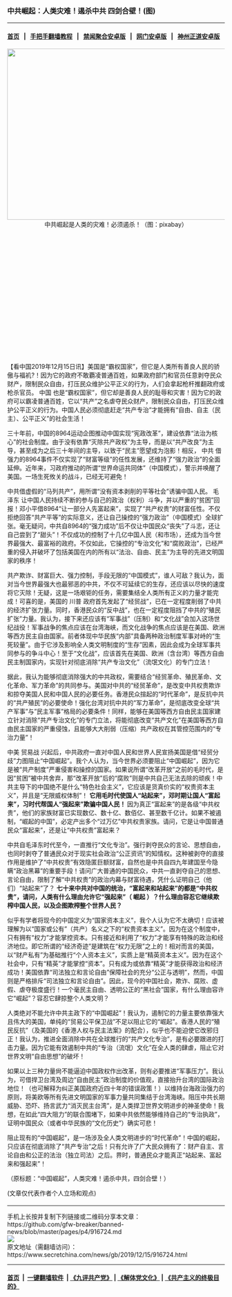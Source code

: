 ### 中共崛起：人类灾难！遏杀中共 四剑合壁！(图)
------------------------

#### [首页](https://github.com/gfw-breaker/banned-news/blob/master/README.md) &nbsp;&nbsp;|&nbsp;&nbsp; [手把手翻墙教程](https://github.com/gfw-breaker/guides/wiki) &nbsp;&nbsp;|&nbsp;&nbsp; [禁闻聚合安卓版](https://github.com/gfw-breaker/bn-android) &nbsp;&nbsp;|&nbsp;&nbsp; [网门安卓版](https://github.com/oGate2/oGate) &nbsp;&nbsp;|&nbsp;&nbsp; [神州正道安卓版](https://github.com/SzzdOgate/update) 



<div class="article_right" style="fone-color:#000">
 <p style="text-align: center;">
  <img alt="" src="//img3.secretchina.com/pic/2019/12-15/p2582771a300532036-ss.jpg" style="height:395px; width:600px"/>
  <br>
   中共崛起是人类的灾难！必须遏杀！（图：pixabay）
   <span id="hideid" name="hideid" style="color:red;display:none;">
    <span href="https://www.secretchina.com">
    </span>
   </span>
  </br>
 </p>
 <div id="txt-mid1-t21-2017">
  <ins class="adsbygoogle" data-ad-client="ca-pub-1276641434651360" data-ad-slot="2451032099" style="display:inline-block;width:336px;height:280px">
  </ins>
  <div id="SC-22xxx">
  </div>
 </div>
 <p>
  【看中国2019年12月15日讯】美国是“霸权国家”，但它是人类所有善良人民的骄傲与福䘛?！因为它的政府不敢覇凌普通百姓，如果政府部门和官员任意剥夺民众财产，限制民众自由，打压民众维护公平正义的行为，人们会拿起枪杆推翻政府或枪杀官员。
  <span href="https://www.secretchina.com" target="_blank">
   中国
  </span>
  也是“霸权国家”，但它却是善良人民的耻辱和灾害！因为它的政府可以霸凌普通百姓，它以“共产”之名虐夺民众财产，限制民众自由，打压民众维护公平正义的行为。中国人民必须彻底赶走“共产专治”才能拥有“自由、自主（民主）、公平正义”的社会生活！
  <span id="hideid" name="hideid" style="color:red;display:none;">
   <span href="https://www.secretchina.com">
   </span>
  </span>
 </p>
 <p>
  三十年前，中国的8964运动企图推动中国实现“宪政改革”，建设依靠“法治为核心”的社会制度。由于没有依靠“灭除共产政权”为主导，而是以“共产改良”为主导，甚至成为之后三十年间的主导，以致于“民主”愿望成为泡影！相反，
  <span href="https://www.secretchina.com/news/gb/tag/中共" target="_blank">
   中共
  </span>
  借强力的8964事件不仅实现了“财富等级”的任性发展，还维持了“强力政治”的全面延伸。近年来，习政府推动的所谓“世界命运共同体”（中国模式），警示并唤醒了美国。一场生死攸关的战斗，已经无可避免！
 </p>
 <p>
  中共借虚假的“马列共产”，用所谓“没有资本剥削的平等社会”诱骗中国人民。
  <span href="https://www.secretchina.com/news/gb/tag/毛泽东" target="_blank">
   毛泽东
  </span>
  让中国人民持续不断的参与自己的政治（权利）斗争，并以严重的“贫困”回报！邓小平借8964“让一部分人先富起来”，实现了“共产权贵”的财富任性。不仅拒绝回答“共产平等”的实际意义，还让自己操控的“强力政治”（中国模式）全球扩张。毫无疑问，中共自8964的“强力成功”后不仅让中国民众“丧失”了斗志，还让自己尝到了“甜头”！不仅成功的控制了十几亿中国人民（和市场），还成为当今世界最强大、最富裕的政府。不仅如此，它操控的“专治文化”和“腐败政治”，已经严重的侵入并破坏了包括美国在内的所有以“法治、自由、民主”为主导的先进文明国家的秩序！
 </p>
 <p>
  共产欺诈、财富巨大、强力控制，手段无限的“中国模式”，谁人可敌？我认为，面对当今世界最强大也最邪恶的中共，不仅不可延续它的生存，还应该以尽快的速度将它灭除！无疑，这是一场艰钜的任务，需要集结全人类所有正义的力量才能完成！可喜的是，美国的
  <span href="https://www.secretchina.com/news/gb/tag/川普" target="_blank">
   川普
  </span>
  政府首先发起了“经贸战”，已在一定程度削弱了中共的经济扩张力量。同时，香港民众的“反中战”，也在一定程度阻挡了中共的“殖民扩张”力量。我认为，接下来还应该有“军事战”（压制）和“文化战”会加入这场世纪战役！军事战争的焦点应该在台湾海峡，而文化战争的焦点应该是在美国、欧洲等西方民主自由国家。前者体现中华民族“内部”具备两种政治制度军事对峙的“生死较量”。由于它涉及影响全人类文明制度的“生存”因素，因此会成为全球军事共同参与的争斗中心！至于“文化战”，应该首先在美国、欧洲（含台湾）等西方自由民主制国家内，实现针对彻底消除“共产专治文化”（流氓文化）的专门立法！
 </p>
 <p>
  据此，我认为能够彻底消除强大的中共政权，需要结合“经贸革命、殖民革命、文化革命、军力革命”的共同参与。美国对中共的“经贸革命”，是改变中共权贵欺诈和掠夺美国人民和中国人民的必要任务。香港民众揎起的“时代革命”，是反抗中共的“共产殖民”的必要使命！强化台湾对抗中共的“军力革命”，是彻底改变全球“共产军事”与”民主军事”格局的必要条件！同样，能够在美国等西方自由民主国家建立针对消除“共产专治文化”的专门立法，将能彻底改变“共产文化”在美国等西方自由民主国家的严重侵蚀，且能够大大削弱（压缩）共产政权在其管控范围内的“专治力量”！
 </p>
 <p>
  中美
  <span href="https://www.secretchina.com/news/gb/tag/贸易战" target="_blank">
   贸易战
  </span>
  兴起后，中共政府一直对中国人民和世界人民宣扬美国是借“经贸分歧”力图阻止“中国崛起”。我个人认为，当今世界必须要阻止“中国崛起”，因为它是被“共产制度”严重侵害和操控的国家。如果说所谓“改革开放”之前的毛时代，是因“贫困”被中共舍弃，那“改革开放”后的“腐败”则是中共自己无法去除的顽疾！中共主导下的中国绝不是什么“特色社会主义”，它应该是货真价实的“权贵资本主义”，并且是“无限威权体制”！
  <strong>
   它用毛时代使国人“站起来”，邓时期让国人“富起来”，习时代帮国人“强起来”欺骗中国人民！
  </strong>
  因为真正“富起来”的是各级“中共权贵”，他们的家族财富已实现数亿、数十亿、数佰亿、甚至数千亿计。如果不被遏制，“崛起的中国”，必定产出多个“过万亿”中共权贵家族。请问，它是让中国普通民众“富起来”，还是让“中共权贵”富起来？
 </p>
 <p>
  中共自毛泽东时代至今，一直推行“文化专治”。强行剥夺民众的言论、思想自由，也同时剥夺了普通民众对于现实社会政治“公正资讯”的知情权。这种被剥夺的直接作用是维护了“中共权贵”有效隐匿巨额财富，自然也是中共自四九年建国至今隐瞒“政治黑幕”的重要手段！请问广大普通的中国民众，中共一直剥夺自己的思想、言论自由，限制了解“中共权贵”的政治内幕与财富待遇，凭什么证明自己（他们）“站起来”了？
  <strong>
   七十来中共对中国的统治，“富起来和站起来”的都是“中共权贵”，请问，人类有什么理由允许它“强起来”（
   <span href="https://www.secretchina.com/news/gb/tag/崛起" target="_blank">
    崛起
   </span>
   ）？什么理由容忍它继续欺榨中国人民，以及企图欺榨整个世界人民？
  </strong>
 </p>
 <p>
  似乎有学者将现今的中国定义为“国家资本主义”，我个人认为它不太确切！应该被理解为以“国家或公有”（共产）名义之下的“权贵资本主义”。因为在这个制度中，只有拥有“权力”才能掌控资本。只有接近和利用了“权力”才能享有特殊的政治和经济地位。即它所谓的“经济奇迹”是建筑在“权力无限”之上的！相对而言的美国，以“财产私有”为基础推行“个人资本主义”，实质上是“精英资本主义”。因为在这个社会中，只有“精英”才能掌控“资本”。只有成为或依靠“精英”才能获得政治和经济成功！美国依靠“司法独立和言论自由”保障社会的充分“公正与透明”，然而，中国则是严格排斥“司法独立和言论自由”。因此，现今的中国社会，欺诈、腐败、虚假、虐夺极度盛行！一个毫民主自由、透明公正的“黑社会”国家，有什么理由容许它“崛起”？容忍它肆掠整个人类文明？
 </p>
 <p>
  人类绝对不能允许中共主政下的“中国崛起”！我认为，遏制它的力量主要依靠强大且伟大的美国，单纯的“贸易公平保卫战”不足以阻止它的“崛起”。香港人民的“殖民反抗”（及美国的《香港人权与民主法案》的配合），似乎也不能迫使它改邪归正！我认为，推进全面消除中共在全球推行的“共产文化专治”，是有必要跟进的打击力量。因为它能有效遏制中共的“专治（流氓）文化”在全人类的肆虐，阻止它对世界文明“自由思想”的破坏！
 </p>
 <p>
  如果以上三种力量尙不能逼迫中国政权作出改革，则有必要推进“军事压力”。我认为，可借捍卫台湾及周边“自由民主”政治制度的价值观，直接抬升台湾的国际政治地位！（也可解释为纠正美国政府近四十年的错误政策！）以维持台海政治强力的原则，将美欧等所有先进文明国家的军事力量共同集结于台湾海峡。阻压中共长期威胁、恐吓、扬言武力“消灭民主台湾”，是人类捍卫世界文明进步的神圣使命！我想，在如此“四大阻力”的联合围堵下，如果中共依然能够维持自己的“专治执政”，证明中国民众（或者中华民族的“文化历史”）确实可悲！
 </p>
 <p>
  阻止现有的“中国崛起”，是一场涉及全人类文明进步的“时代革命”！中国的崛起，只应该在彻底消除了“共产专治”之后！只有允许了广大民众拥有了：财产自主、言论自由和公正的法治（独立司法）之后。界时，普通民众才能真正“站起来、富起来和强起来”！
 </p>
 <p>
  （原标题：“中国崛起”，人类灾难！遏杀中共，四剑合壁！）
 </p>
 (文章仅代表作者个人立场和观点)
 <center>
  <div>
   <div id="txt-mid2-t22-2017" style="display: block;  max-height: 351px;  overflow: hidden;">
    <div id="SC-21xxx">
    </div>
    <ins class="adsbygoogle" data-ad-client="ca-pub-1276641434651360" data-ad-format="auto" data-ad-slot="4301710469" data-full-width-responsive="true" style="display:block">
    </ins>
   </div>
  </div>
 </center>
 <div style="padding-top:5px;">
 </div>
</div>

<hr/>
手机上长按并复制下列链接或二维码分享本文章：<br/>
https://github.com/gfw-breaker/banned-news/blob/master/pages/p4/916724.md <br/>
<a href='https://github.com/gfw-breaker/banned-news/blob/master/pages/p4/916724.md'><img src='https://github.com/gfw-breaker/banned-news/blob/master/pages/p4/916724.md.png'/></a> <br/>
原文地址（需翻墙访问）：https://www.secretchina.com/news/gb/2019/12/15/916724.html


------------------------
#### [首页](https://github.com/gfw-breaker/banned-news/blob/master/README.md) &nbsp;|&nbsp; [一键翻墙软件](https://github.com/gfw-breaker/nogfw/blob/master/README.md) &nbsp;| [《九评共产党》](https://github.com/gfw-breaker/9ping.md/blob/master/README.md#九评之一评共产党是什么) | [《解体党文化》](https://github.com/gfw-breaker/jtdwh.md/blob/master/README.md) | [《共产主义的终极目的》](https://github.com/gfw-breaker/gczydzjmd.md/blob/master/README.md)


<img src='http://gfw-breaker.win/banned-news/pages/p4/916724.md' width='0px' height='0px'/>